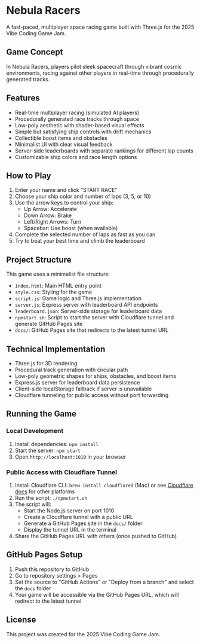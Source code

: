 # Nebula Racers

A fast-paced, multiplayer space racing game built with Three.js for the 2025 Vibe Coding Game Jam.

## Game Concept

In Nebula Racers, players pilot sleek spacecraft through vibrant cosmic environments, racing against other players in real-time through procedurally generated tracks.

## Features

- Real-time multiplayer racing (simulated AI players)
- Procedurally generated race tracks through space
- Low-poly aesthetic with shader-based visual effects
- Simple but satisfying ship controls with drift mechanics
- Collectible boost items and obstacles
- Minimalist UI with clear visual feedback
- Server-side leaderboards with separate rankings for different lap counts
- Customizable ship colors and race length options

## How to Play

1. Enter your name and click "START RACE"
2. Choose your ship color and number of laps (3, 5, or 10)
3. Use the arrow keys to control your ship:
   - Up Arrow: Accelerate
   - Down Arrow: Brake
   - Left/Right Arrows: Turn
   - Spacebar: Use boost (when available)
4. Complete the selected number of laps as fast as you can
5. Try to beat your best time and climb the leaderboard

## Project Structure

This game uses a minimalist file structure:

- `index.html`: Main HTML entry point
- `style.css`: Styling for the game
- `script.js`: Game logic and Three.js implementation
- `server.js`: Express server with leaderboard API endpoints
- `leaderboard.json`: Server-side storage for leaderboard data
- `npmstart.sh`: Script to start the server with Cloudflare tunnel and generate GitHub Pages site
- `docs/`: GitHub Pages site that redirects to the latest tunnel URL

## Technical Implementation

- Three.js for 3D rendering
- Procedural track generation with circular path
- Low-poly geometric shapes for ships, obstacles, and boost items
- Express.js server for leaderboard data persistence
- Client-side localStorage fallback if server is unavailable
- Cloudflare tunneling for public access without port forwarding

## Running the Game

### Local Development
1. Install dependencies: `npm install`
2. Start the server: `npm start`
3. Open `http://localhost:1010` in your browser

### Public Access with Cloudflare Tunnel
1. Install Cloudflare CLI: `brew install cloudflared` (Mac) or see [Cloudflare docs](https://developers.cloudflare.com/cloudflare-one/connections/connect-networks/downloads/) for other platforms
2. Run the script: `./npmstart.sh`
3. The script will:
   - Start the Node.js server on port 1010
   - Create a Cloudflare tunnel with a public URL
   - Generate a GitHub Pages site in the `docs/` folder
   - Display the tunnel URL in the terminal
4. Share the GitHub Pages URL with others (once pushed to GitHub)

## GitHub Pages Setup
1. Push this repository to GitHub
2. Go to repository settings > Pages
3. Set the source to "GitHub Actions" or "Deploy from a branch" and select the `docs` folder
4. Your game will be accessible via the GitHub Pages URL, which will redirect to the latest tunnel

## License

This project was created for the 2025 Vibe Coding Game Jam. 